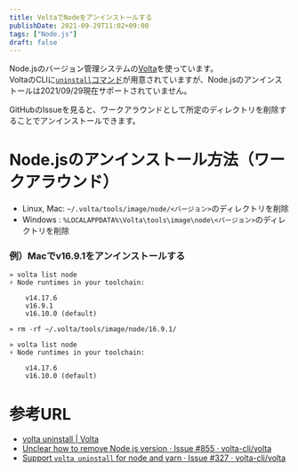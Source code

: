 ```yaml
---
title: VoltaでNodeをアンインストールする
publishDate: 2021-09-29T11:02+09:00
tags: ["Node.js"]
draft: false
---
```


Node.jsのバージョン管理システムの[Volta](https://volta.sh)を使っています。  
VoltaのCLIに[`uninstall`コマンド](https://docs.volta.sh/reference/uninstall)が用意されていますが、Node.jsのアンインストールは2021/09/29現在サポートされていません。

GitHubのIssueを見ると、ワークアラウンドとして所定のディレクトリを削除することでアンインストールできます。

# Node.jsのアンインストール方法（ワークアラウンド）

- Linux, Mac: `~/.volta/tools/image/node/<バージョン>`のディレクトリを削除
- Windows   :  `%LOCALAPPDATA%\Volta\tools\image\node\<バージョン>`のディレクトリを削除

### 例）Macでv16.9.1をアンインストールする

```
» volta list node
⚡️ Node runtimes in your toolchain:

    v14.17.6
    v16.9.1
    v16.10.0 (default)

» rm -rf ~/.volta/tools/image/node/16.9.1/

» volta list node
⚡️ Node runtimes in your toolchain:

    v14.17.6
    v16.10.0 (default)
```

# 参考URL

- [volta uninstall | Volta](https://docs.volta.sh/reference/uninstall)
- [Unclear how to remove Node.js version · Issue #855 · volta-cli/volta](https://github.com/volta-cli/volta/issues/855)
- [Support `volta uninstall` for node and yarn · Issue #327 · volta-cli/volta](https://github.com/volta-cli/volta/issues/327)

